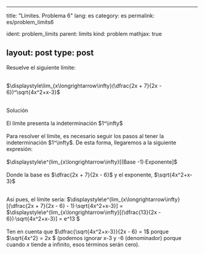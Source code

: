 ---
 title: "Límites. Problema 6"
 lang: es
 category: es
 permalink: es/problem_limits6
 
 ident: problem_limits
 parent: limits
 kind: problem
 mathjax: true
 
 layout: post
 type: post
 ---
 
 <div>
 Resuelve el siguiente límite: <br><br>
 
 $\displaystyle\lim_{x\longrightarrow\infty}(\dfrac{2x + 7}{2x - 6})^\sqrt{4x^2+x-3}$<br><br>
 
 <div class="bcblue boxdissap">
 Solución
 </div><br>
 
 <div class="dissap">
 El límite presenta la indeterminación $1^\infty$<br><br>
 Para resolver el límite, es necesario seguir los pasos al tener la indeterminación $1^\infty$. De esta forma, llegaremos a la siguiente expresión: <br><br>
 $\displaystyle\e^(lim_{x\longrightarrow\infty}[(Base -1)·Exponente]$<br><br>
 Donde la base es $\dfrac{2x + 7}{2x - 6}$ y el exponente, $\sqrt{4x^2+x-3}$<br><br>
  
 Así pues, el límite sería: $\displaystyle\e^(lim_{x\longrightarrow\infty}[(\dfrac{2x + 7}{2x - 6} - 1)·\sqrt{4x^2+x-3}] = $\displaystyle\e^(lim_{x\longrightarrow\infty}[(\dfrac{13}{2x - 6})·\sqrt{4x^2+x-3}] = e^13 $<br><br>
 Ten en cuenta que $\dfrac{\sqrt{4x^2+x-3}}{2x - 6}  = 1$ porque $\sqrt{4x^2}  = 2x $ (podemos ignorar x-3 y -6 (denominador) porque cuando $x$ tiende a infinito, esos términos serán cero).
 </div>
